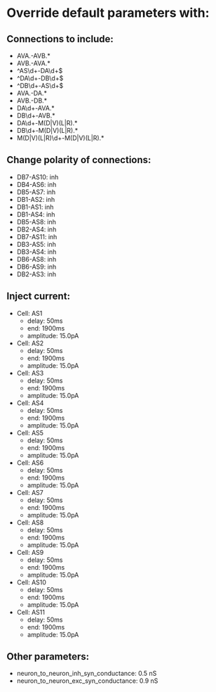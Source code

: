 # Override default parameters with:
## Connections to include:
- AVA.-AVB.*
- AVB.-AVA.*
- ^AS\d+-DA\d+$
- ^DA\d+-DB\d+$
- ^DB\d+-AS\d+$
- AVA.-DA.*
- AVB.-DB.*
- DA\d+-AVA.*
- DB\d+-AVB.*
- DA\d+-M(D|V)(L|R).*
- DB\d+-M(D|V)(L|R).*
- M(D|V)(L|R)\d+-M(D|V)(L|R).*

## Change polarity of connections:
- DB7-AS10: inh
- DB4-AS6: inh
- DB5-AS7: inh
- DB1-AS2: inh
- DB1-AS1: inh
- DB1-AS4: inh
- DB5-AS8: inh
- DB2-AS4: inh
- DB7-AS11: inh
- DB3-AS5: inh
- DB3-AS4: inh
- DB6-AS8: inh
- DB6-AS9: inh
- DB2-AS3: inh

## Inject current:
- Cell: AS1
    - delay: 50ms
    - end: 1900ms
    - amplitude: 15.0pA
- Cell: AS2
    - delay: 50ms
    - end: 1900ms
    - amplitude: 15.0pA
- Cell: AS3
    - delay: 50ms
    - end: 1900ms
    - amplitude: 15.0pA
- Cell: AS4
    - delay: 50ms
    - end: 1900ms
    - amplitude: 15.0pA
- Cell: AS5
    - delay: 50ms
    - end: 1900ms
    - amplitude: 15.0pA
- Cell: AS6
    - delay: 50ms
    - end: 1900ms
    - amplitude: 15.0pA
- Cell: AS7
    - delay: 50ms
    - end: 1900ms
    - amplitude: 15.0pA
- Cell: AS8
    - delay: 50ms
    - end: 1900ms
    - amplitude: 15.0pA
- Cell: AS9
    - delay: 50ms
    - end: 1900ms
    - amplitude: 15.0pA
- Cell: AS10
    - delay: 50ms
    - end: 1900ms
    - amplitude: 15.0pA
- Cell: AS11
    - delay: 50ms
    - end: 1900ms
    - amplitude: 15.0pA

## Other parameters:
- neuron_to_neuron_inh_syn_conductance: 0.5 nS
- neuron_to_neuron_exc_syn_conductance: 0.9 nS


